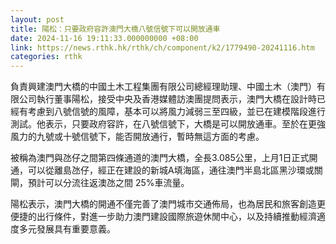 ```yaml
---
layout: post
title: 陽松：只要政府容許澳門大橋八號信號下可以開放通車
date: 2024-11-16 19:11:33.000000000 +08:00
link: https://news.rthk.hk/rthk/ch/component/k2/1779490-20241116.htm
categories: rthk
---
```


負責興建澳門大橋的中國土木工程集團有限公司總經理助理、中國土木（澳門）有限公司執行董事陽松，接受中央及香港媒體訪澳團提問表示，澳門大橋在設計時已經有考慮到八號信號的風障，基本可以將風力減弱三至四級，並已在建模階段進行測試。他表示，只要政府容許，在八號信號下，大橋是可以開放通車。至於在更強風力的九號或十號信號下，能否開放通行，暫時無這方面的考慮。

被稱為澳門與氹仔之間第四條通道的澳門大橋，全長3.085公里，上月1日正式開通，可以從離島氹仔，經正在建設的新城A填海區，通往澳門半島北區黑沙環或關閘，預計可以分流往返澳氹之間 25%車流量。

陽松表示，澳門大橋的開通不僅完善了澳門城市交通佈局，也為居民和旅客創造更便捷的出行條件，對進一步助力澳門建設國際旅遊休閒中心，以及持續推動經濟適度多元發展具有重要意義。
